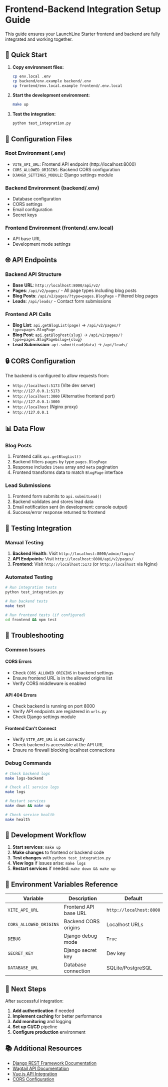# Frontend-Backend Integration Setup Guide

This guide ensures your LaunchLine Starter frontend and backend are fully integrated and working together.

## 🚀 Quick Start

1. **Copy environment files:**

    ```bash
    cp env.local .env
    cp backend/env.example backend/.env
    cp frontend/env.local.example frontend/.env.local
    ```

2. **Start the development environment:**

    ```bash
    make up
    ```

3. **Test the integration:**
    ```bash
    python test_integration.py
    ```

## 🔧 Configuration Files

### Root Environment (.env)

-   `VITE_API_URL`: Frontend API endpoint (http://localhost:8000)
-   `CORS_ALLOWED_ORIGINS`: Backend CORS configuration
-   `DJANGO_SETTINGS_MODULE`: Django settings module

### Backend Environment (backend/.env)

-   Database configuration
-   CORS settings
-   Email configuration
-   Secret keys

### Frontend Environment (frontend/.env.local)

-   API base URL
-   Development mode settings

## 🌐 API Endpoints

### Backend API Structure

-   **Base URL**: `http://localhost:8000/api/v2/`
-   **Pages**: `/api/v2/pages/` - All page types including blog posts
-   **Blog Posts**: `/api/v2/pages/?type=pages.BlogPage` - Filtered blog pages
-   **Leads**: `/api/leads/` - Contact form submissions

### Frontend API Calls

-   **Blog List**: `api.getBlogList(page)` → `/api/v2/pages/?type=pages.BlogPage`
-   **Blog Post**: `api.getBlogPost(slug)` → `/api/v2/pages/?type=pages.BlogPage&slug={slug}`
-   **Lead Submission**: `api.submitLead(data)` → `/api/leads/`

## 🔒 CORS Configuration

The backend is configured to allow requests from:

-   `http://localhost:5173` (Vite dev server)
-   `http://127.0.0.1:5173`
-   `http://localhost:3000` (Alternative frontend port)
-   `http://127.0.0.1:3000`
-   `http://localhost` (Nginx proxy)
-   `http://127.0.0.1`

## 📊 Data Flow

### Blog Posts

1. Frontend calls `api.getBlogList()`
2. Backend filters pages by type `pages.BlogPage`
3. Response includes `items` array and `meta` pagination
4. Frontend transforms data to match `BlogPage` interface

### Lead Submissions

1. Frontend form submits to `api.submitLead()`
2. Backend validates and stores lead data
3. Email notification sent (in development: console output)
4. Success/error response returned to frontend

## 🧪 Testing Integration

### Manual Testing

1. **Backend Health**: Visit `http://localhost:8000/admin/login/`
2. **API Endpoints**: Visit `http://localhost:8000/api/v2/pages/`
3. **Frontend**: Visit `http://localhost:5173` (or `http://localhost` via Nginx)

### Automated Testing

```bash
# Run integration tests
python test_integration.py

# Run backend tests
make test

# Run frontend tests (if configured)
cd frontend && npm test
```

## 🐛 Troubleshooting

### Common Issues

#### CORS Errors

-   Check `CORS_ALLOWED_ORIGINS` in backend settings
-   Ensure frontend URL is in the allowed origins list
-   Verify CORS middleware is enabled

#### API 404 Errors

-   Check backend is running on port 8000
-   Verify API endpoints are registered in `urls.py`
-   Check Django settings module

#### Frontend Can't Connect

-   Verify `VITE_API_URL` is set correctly
-   Check backend is accessible at the API URL
-   Ensure no firewall blocking localhost connections

### Debug Commands

```bash
# Check backend logs
make logs-backend

# Check all service logs
make logs

# Restart services
make down && make up

# Check service health
make health
```

## 🔄 Development Workflow

1. **Start services**: `make up`
2. **Make changes** to frontend or backend code
3. **Test changes** with `python test_integration.py`
4. **View logs** if issues arise: `make logs`
5. **Restart services** if needed: `make down && make up`

## 📝 Environment Variables Reference

| Variable               | Description           | Default                 |
| ---------------------- | --------------------- | ----------------------- |
| `VITE_API_URL`         | Frontend API base URL | `http://localhost:8000` |
| `CORS_ALLOWED_ORIGINS` | Backend CORS origins  | Localhost URLs          |
| `DEBUG`                | Django debug mode     | `True`                  |
| `SECRET_KEY`           | Django secret key     | Dev key                 |
| `DATABASE_URL`         | Database connection   | SQLite/PostgreSQL       |

## 🎯 Next Steps

After successful integration:

1. **Add authentication** if needed
2. **Implement caching** for better performance
3. **Add monitoring** and logging
4. **Set up CI/CD** pipeline
5. **Configure production** environment

## 📚 Additional Resources

-   [Django REST Framework Documentation](https://www.django-rest-framework.org/)
-   [Wagtail API Documentation](https://docs.wagtail.org/en/stable/advanced_topics/api/v2/configuration.html)
-   [Vue.js API Integration](https://vuejs.org/guide/essentials/application.html)
-   [CORS Configuration](https://developer.mozilla.org/en-US/docs/Web/HTTP/CORS)

